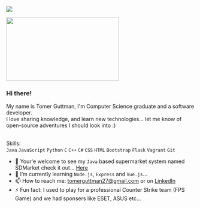 ![](https://komarev.com/ghpvc/?username=tomerguttman)

<img src="https://media.giphy.com/media/opAuQg3LS5EWY/giphy.gif" width="300" height="170" align="center"> 

### Hi there!

My name is Tomer Guttman, I'm Computer Science graduate and a software developer.<br>
I love sharing knowledge, and learn new technologies... let me know of open-source adventures I should look into :)

<br>Skills:<br /> `Java` `JavaScript` `Python` `C` `C++` `C#` `CSS` `HTML` `Bootstrap` `Flask` `Vagrant` `Git`

<!--
**tomerguttman/tomerguttman** is a ✨ _special_ ✨ repository because its `README.md` (this file) appears on your GitHub profile.
<!-- - 💬 Ask me about ... -->


- 🔭 Your'e welcome to see my `Java` based supermarket system named SDMarket check it out... [Here](https://github.com/tomerguttman/SDMarket)
- 🌱 I’m currently learning `Node.js`, `Express` and `Vue.js`...
- 📫 How to reach me: tomerguttman27@gmail.com or on [LinkedIn](https://www.linkedin.com/in/tomergut/)
- ⚡ Fun fact: I used to play for a professional Counter Strike team (FPS Game) and we had sponsers like ESET, ASUS etc...
